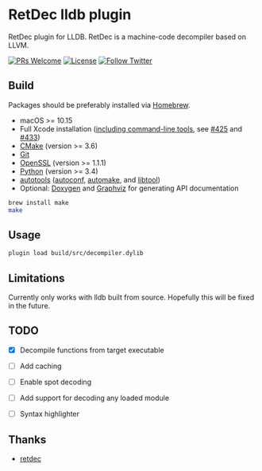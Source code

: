 # RetDec lldb plugin
RetDec plugin for LLDB. RetDec is a machine-code decompiler based on LLVM.

[![PRs Welcome](https://img.shields.io/badge/PRs-welcome-brightgreen.svg)](https://github.com/ant4g0nist/ManuFuzzer/pulls)
[![License](https://img.shields.io/badge/License-Apache%202.0-blue.svg)](https://github.com/ant4g0nist/ManuFuzzer/blob/main/LICENSE)
[![Follow Twitter](https://img.shields.io/twitter/follow/ant4g0nist?style=social)](https://twitter.com/ant4g0nist)


## Build

Packages should be preferably installed via [Homebrew](https://brew.sh).

* macOS >= 10.15
* Full Xcode installation ([including command-line tools](https://github.com/frida/frida/issues/338#issuecomment-426777849), see [#425](https://github.com/avast/retdec/issues/425) and [#433](https://github.com/avast/retdec/issues/433))
* [CMake](https://cmake.org/) (version >= 3.6)
* [Git](https://git-scm.com/)
* [OpenSSL](https://www.openssl.org/) (version >= 1.1.1)
* [Python](https://www.python.org/) (version >= 3.4)
* [autotools](https://en.wikipedia.org/wiki/GNU_Build_System) ([autoconf](https://www.gnu.org/software/autoconf/autoconf.html), [automake](https://www.gnu.org/software/automake/), and [libtool](https://www.gnu.org/software/libtool/))
* Optional: [Doxygen](http://www.stack.nl/~dimitri/doxygen/) and [Graphviz](http://www.graphviz.org/) for generating API documentation

```sh
brew install make
make
```

## Usage

```sh
plugin load build/src/decompiler.dylib
```

## Limitations
Currently only works with lldb built from source. Hopefully this will be fixed in the future.

## TODO
- [x] Decompile functions from target executable
- [ ] Add caching
- [ ] Enable spot decoding
- [ ] Add support for decoding any loaded module
- [ ] Syntax highlighter


## Thanks
- [retdec](https://github.com/avast/retdec)